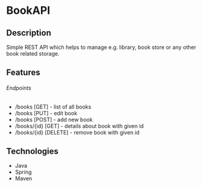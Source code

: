 # BookAPI

## Description

Simple REST API which helps to manage e.g. library, book store or any other book related storage.

## Features

###### Endpoints

* /books [GET] - list of all books
* /books [PUT] - edit book
* /books [POST] - add new book
* /books/{id} [GET] - details about book with given id
* /books/{id} [DELETE] - remove book with given id

## Technologies

* Java
* Spring
* Maven
